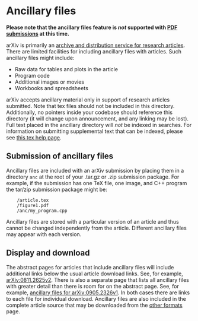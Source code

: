 Ancillary files
===============

**Please note that the ancillary
files feature is *not* supported with [PDF submissions](submit_pdf) at this
time.**

arXiv is primarily an [archive and distribution service for research
articles](primer). There are limited facilities for including ancillary
files with articles. Such ancillary
files might include:

-   Raw data for tables and plots in the article
-   Program code
-   Additional images or movies
-   Workbooks and spreadsheets

arXiv accepts ancillary material only in support of research articles
submitted. Note that tex files should not be included in this directory. Additionally, no pointers inside your codebase should reference this directory (it will change upon announcement, and any linking may be lost). Full text placed in the ancillary directory will *not* be indexed in searches. For information on submitting supplemental text that can be indexed, please see [this tex help page](/help/submit_tex#autoignore).

Submission of ancillary files
-----------------------------

Ancillary files are included with an arXiv submission by placing them in
a directory `anc` at the root of your .tar.gz or .zip submission package. For example, if
the submission has one TeX file, one image, and C++ program the tar/zip
submission package might be:
```
    /article.tex
    /figure1.pdf
    /anc/my_program.cpp
```
Ancillary files are stored with a particular version of an article and
thus cannot be changed independently from the article. Different
ancillary files may appear with each version. 

Display and download
--------------------

The abstract pages for articles that include ancillary files will
include additional links below the usual article download links. See,
for example, [arXiv:0811.2625v2](/abs/0811.2625v2). There is also a
separate page that lists all ancillary files with greater detail than
there is room for on the abstract page. See, for example, [ancillary
files for arXiv:0905.2326v1](/src/0905.2326v1/anc). In both cases there
are links to each file for individual download. Ancillary files are also
included in the complete article source that may be downloaded from the
[other formats](/format/0905.2326v1) page.
